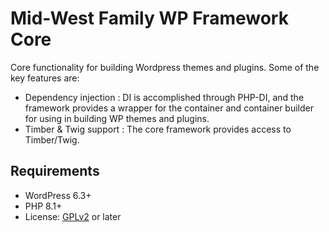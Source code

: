 # Mid-West Family WP Framework Core

Core functionality for building Wordpress themes and plugins. Some of the key features are:

- Dependency injection : DI is accomplished through PHP-DI, and the framework provides a wrapper for the container and container builder for using in building WP themes and plugins.
- Timber & Twig support : The core framework provides access to Timber/Twig.

## Requirements

- WordPress 6.3+
- PHP 8.1+
- License: [GPLv2](http://www.gnu.org/licenses/gpl-2.0.html) or later